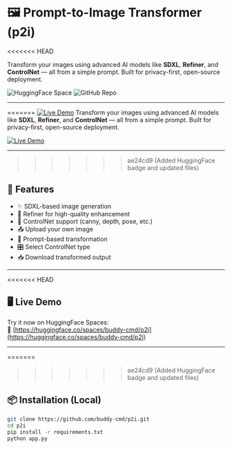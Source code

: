 # 🖼️ Prompt-to-Image Transformer (p2i)
<<<<<<< HEAD

Transform your images using advanced AI models like **SDXL**, **Refiner**, and **ControlNet** — all from a simple prompt. Built for privacy-first, open-source deployment.

![HuggingFace Space](https://img.shields.io/badge/Live%20Demo-HuggingFace-blue?logo=huggingface)
![GitHub Repo](https://img.shields.io/github/stars/buddy-cmd/p2i?style=social)

---

=======
[![Live Demo](https://img.shields.io/badge/HuggingFace%20Space-p2i-blue?logo=huggingface)](https://huggingface.co/spaces/sadare6381/buddy-cmd-api)
Transform your images using advanced AI models like **SDXL**, **Refiner**, and **ControlNet** — all from a simple prompt. Built for privacy-first, open-source deployment.

[![Live Demo](https://img.shields.io/badge/HuggingFace%20Space-p2i-blue?logo=huggingface)](https://huggingface.co/spaces/sadare6381/buddy-cmd-api)

---

>>>>>>> ae24cd9 (Added HuggingFace badge and updated files)
## 🚀 Features

- ✨ SDXL-based image generation
- 🧠 Refiner for high-quality enhancement
- 🧩 ControlNet support (canny, depth, pose, etc.)
- 📤 Upload your own image
- 📝 Prompt-based transformation
- 🎛️ Select ControlNet type
- 📥 Download transformed output

---

<<<<<<< HEAD
## 🖥️ Live Demo

Try it now on HuggingFace Spaces:  
🔗 [https://huggingface.co/spaces/buddy-cmd/p2i](https://huggingface.co/spaces/buddy-cmd/p2i)

---

=======
>>>>>>> ae24cd9 (Added HuggingFace badge and updated files)
## 📦 Installation (Local)

```bash
git clone https://github.com/buddy-cmd/p2i.git
cd p2i
pip install -r requirements.txt
python app.py
